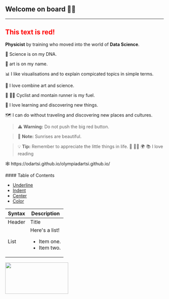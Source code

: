 
## Welcome on board 👩‍🔬
------
<font color="red">This text is red!</font>
----

**Physicist** by training who moved into the world of **Data Science**.

🔬 Science is on my DNA.

🎨 art is on my name.

📊 I like visualisations and to explain compicated topics in simple terms.

🎨 I love combine art and science.

🚵 🏃‍♀️ Cyclist and montain runner is my fuel.

📖 I love learning and discovering new things.

🗺️ I can do without traveling and discovering new places and cultures.


> :warning: **Warning:** Do not push the big red button.

> :memo: **Note:** Sunrises are beautiful.

> :bulb: **Tip:** Remember to appreciate the little things in life.
> 🚵
> 👩‍🔬
> 🌍
> 📚 I love reading
<p>
🕸 https://odartsi.github.io/olympiadartsi.github.io/ 

  
</p>
#### Table of Contents

- [Underline](#underline)
- [Indent](#indent)
- [Center](#center)
- [Color](#color)

| Syntax      | Description |
| ----------- | ----------- |
| Header      | Title |
| List        | Here's a list! <ul><li>Item one.</li><li>Item two.</li></ul> |

<img src="[image.png](https://user-images.githubusercontent.com/58295268/180822737-d1b32dfd-56ed-45d4-acaf-010644f2773e.png)" width="200" height="100">

<!-- ![image](https://user-images.githubusercontent.com/58295268/180822737-d1b32dfd-56ed-45d4-acaf-010644f2773e.png) -->
